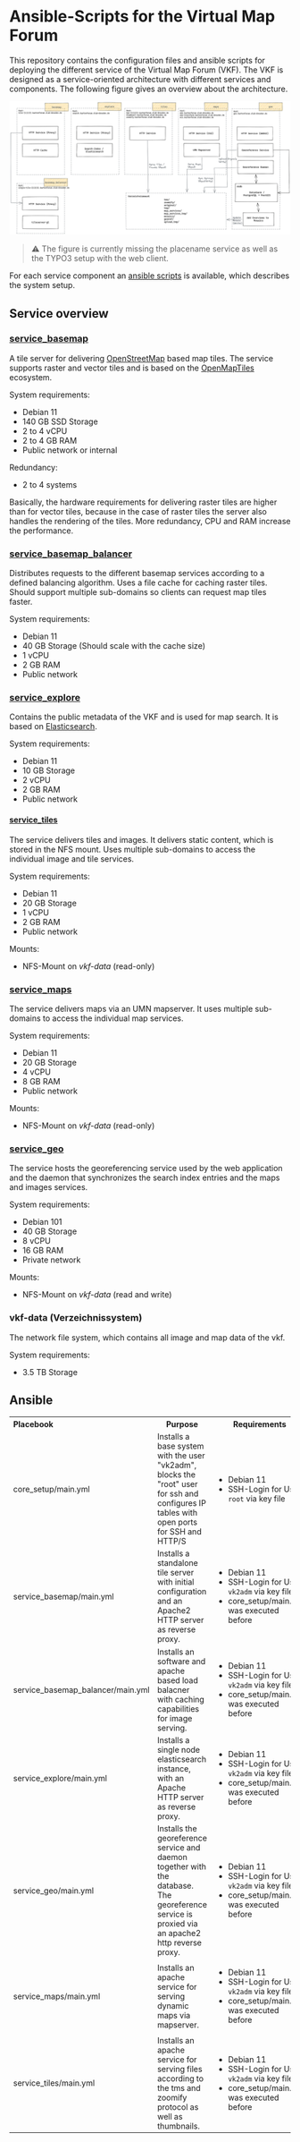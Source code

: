 # Ansible-Scripts for the Virtual Map Forum 

This repository contains the configuration files and ansible scripts for deploying the different service of the Virtual Map Forum (VKF). The VKF is designed as a service-oriented architecture with different services and components. The following figure gives an overview about the architecture.

![Architecture of the Virtual Map Forum](./_files/system-diagram.png "Architecture of the Virtual Map Forum")

> :warning: The figure is currently missing the placename service as well as the TYPO3 setup with the web client. 

For each service component an [ansible scripts](https://www.ansible.com/)  is available, which describes the system setup.

## Service overview

### [service_basemap](./service_basemap/README.md) 

A tile server for delivering [OpenStreetMap](https://www.openstreetmap.org/) based map tiles. The service supports raster and vector tiles and is based on the [OpenMapTiles](https://openmaptiles.org/) ecosystem.

System requirements:
* Debian 11
* 140 GB SSD Storage
* 2 to 4 vCPU
* 2 to 4 GB RAM
* Public network or internal

Redundancy:
* 2 to 4 systems

Basically, the hardware requirements for delivering raster tiles are higher than for vector tiles, because in the case of raster tiles the server also handles the rendering of the tiles. More redundancy, CPU and RAM increase the performance.

### [service_basemap_balancer](./service_basemap_balancer/README.md) 

Distributes requests to the different basemap services according to a defined balancing algorithm. Uses a file cache for caching raster tiles. Should support multiple sub-domains so clients can request map tiles faster.

System requirements:
* Debian 11
* 40 GB Storage (Should scale with the cache size)
* 1 vCPU 
* 2 GB RAM
* Public network

### [service_explore](./service_basemap_balancer/README.md) 

Contains the public metadata of the VKF and is used for map search. It is based on [Elasticsearch](https://www.elastic.co/de/elasticsearch/).

System requirements:
* Debian 11
* 10 GB Storage
* 2 vCPU
* 2 GB RAM
* Public network

#### [service_tiles](./service_tiles/README.md) 

The service delivers tiles and images. It delivers static content, which is stored in the NFS mount. Uses multiple sub-domains to access the individual image and tile services.

System requirements:
* Debian 11
* 20 GB Storage
* 1 vCPU
* 2 GB RAM
* Public network

Mounts:
* NFS-Mount on _vkf-data_ (read-only)
 
### [service_maps](./service_maps/README.md) 

The service delivers maps via an UMN mapserver. It uses multiple sub-domains to access the individual map services.

System requirements:
* Debian 11
* 20 GB Storage
* 4 vCPU
* 8 GB RAM
* Public network

Mounts:
* NFS-Mount on _vkf-data_ (read-only)

### [service_geo](./service_geo/README.md) 

The service hosts the georeferencing service used by the web application and the daemon that synchronizes the search index entries and the maps and images services. 

System requirements:
* Debian 101
* 40 GB Storage
* 8 vCPU
* 16 GB RAM
* Private network

Mounts:
* NFS-Mount on _vkf-data_ (read and write)

### vkf-data (Verzeichnissystem)

The network file system, which contains all image and map data of the vkf.

System requirements:
* 3.5 TB Storage

## Ansible 

<table>
  <tbody>
    <tr>
      <th align="left">Placebook</th>
      <th align="center">Purpose</th>
      <th align="center">Requirements</th>
    </tr>
    <tr>
      <td align="left">core_setup/main.yml</td>
      <td align="left">Installs a base system with the user "vk2adm", blocks the "root" user for ssh and configures IP tables with open ports for SSH and HTTP/S</td>
      <td align="left">
        <ul>
            <li>Debian 11</li>
            <li>SSH-Login for User <code>root</code> via key file</li>
        </ul>
      </td>
    </tr>
    <tr>
        <td align="left">service_basemap/main.yml</td>
        <td align="left">Installs a standalone tile server with initial configuration and an Apache2 HTTP server as reverse proxy.</td>
        <td align="left">
            <ul>
                <li>Debian 11</li>
                <li>SSH-Login for User <code>vk2adm</code> via key file</li>
                <li>core_setup/main.yml was executed before</li>
            </ul>
        </td>    
    </tr>
    <tr>
        <td align="left">service_basemap_balancer/main.yml</td>
        <td align="left">Installs an software and apache based load balacner with caching capabilities for image serving.</td>
        <td align="left">
            <ul>
                <li>Debian 11</li>
                <li>SSH-Login for User <code>vk2adm</code> via key file</li>
                <li>core_setup/main.yml was executed before</li>
            </ul>
        </td>    
    </tr>    
    <tr>
        <td align="left">service_explore/main.yml</td>
        <td align="left">Installs a single node elasticsearch instance, with an Apache HTTP server as reverse proxy.</td>
        <td align="left">
            <ul>
                <li>Debian 11</li>
                <li>SSH-Login for User <code>vk2adm</code> via key file</li>
                <li>core_setup/main.yml was executed before</li>
            </ul>
        </td>    
    </tr>
    <tr>
        <td align="left">service_geo/main.yml</td>
        <td align="left">Installs the georeference service and daemon together with the database. The georeference service is proxied via an apache2 http reverse proxy.</td>
        <td align="left">
            <ul>
                <li>Debian 11</li>
                <li>SSH-Login for User <code>vk2adm</code> via key file</li>
                <li>core_setup/main.yml was executed before</li>
            </ul>
        </td>    
    </tr>    
    <tr>
        <td align="left">service_maps/main.yml</td>
        <td align="left">Installs an apache service for serving dynamic maps via mapserver.</td>
        <td align="left">
            <ul>
                <li>Debian 11</li>
                <li>SSH-Login for User <code>vk2adm</code> via key file</li>
                <li>core_setup/main.yml was executed before</li>
            </ul>
        </td>    
    </tr>   
    <tr>
        <td align="left">service_tiles/main.yml</td>
        <td align="left">Installs an apache service for serving files according to the tms and zoomify protocol as well as thumbnails.</td>
        <td align="left">
            <ul>
                <li>Debian 11</li>
                <li>SSH-Login for User <code>vk2adm</code> via key file</li>
                <li>core_setup/main.yml was executed before</li>
            </ul>
        </td>    
    </tr>   
  </tbody>
</table>